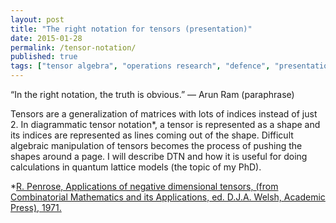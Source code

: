 ```yaml
---
layout: post
title: "The right notation for tensors (presentation)"
date: 2015-01-28
permalink: /tensor-notation/
published: true
tags: ["tensor algebra", "operations research", "defence", "presentation", ]
---
```


“In the right notation, the truth is obvious.” — Arun Ram (paraphrase)

Tensors are a generalization of matrices with lots of indices instead of just 2. In diagrammatic tensor notation\*, a tensor is represented as a shape and its indices are represented as lines coming out of the shape. Difficult algebraic manipulation of tensors becomes the process of pushing the shapes around a page. I will describe DTN and how it is useful for doing calculations in quantum lattice models (the topic of my PhD).

\*[R. Penrose, Applications of negative dimensional tensors, (from Combinatorial Mathematics and its Applications, ed. D.J.A. Welsh, Academic Press), 1971.](http://homepages.math.uic.edu/~kauffman/Penrose.pdf)

